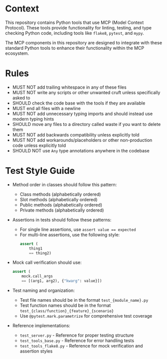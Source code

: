 # Context

This repository contains Python tools that use MCP (Model Context Protocol). These tools provide functionality for linting, testing, and type checking Python code, including tools like `flake8`, `pytest`, and `mypy`.

The MCP components in this repository are designed to integrate with these standard Python tools to enhance their functionality within the MCP ecosystem.

# Rules

* MUST NOT add trailing whitespace in any of these files
* MUST NOT write any scripts or other unwanted cruft unless specifically asked to
* SHOULD check the code base with the tools if they are available
* MUST end all files with a newline
* MUST NOT add unnecessary typing imports and should instead use modern typing hints
* SHOULD move any files to a directory called waste if you want to delete them
* MUST NOT add backwards compatibility unless explicitly told
* MUST NOT add workarounds/placeholders or other non-production code unless explicitly told
* SHOULD NOT use `Any` type annotations anywhere in the codebase

# Test Style Guide

* Method order in classes should follow this pattern:
  * Class methods (alphabetically ordered)
  * Slot methods (alphabetically ordered)
  * Public methods (alphabetically ordered)
  * Private methods (alphabetically ordered)

* Assertions in tests should follow these patterns:
  * For single line assertions, use `assert value == expected`
  * For multi-line assertions, use the following style:
    ```python
    assert (
        thing1
        == thing2)
    ```

* Mock call verification should use:
  ```python
  assert (
      mock.call_args
      == [(arg1, arg2), {"kwarg": value}])
  ```

* Test naming and organization:
  * Test file names should be in the format `test_{module_name}.py`
  * Test function names should be in the format `test_{class/function}_{feature}_{scenario}`
  * Use `@pytest.mark.parametrize` for comprehensive test coverage

* Reference implementations:
  * `test_server.py` - Reference for proper testing structure
  * `test_tools_base.py` - Reference for error handling tests
  * `test_tools_flake8.py` - Reference for mock verification and assertion styles
